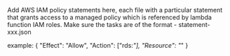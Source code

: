 Add AWS IAM policy statements here, each file with a particular statement that grants access to a managed policy which is referenced by lambda function IAM roles.
Make sure the tasks are of the format - statement-xxx.json

example:
{
    "Effect": "Allow",
    "Action": ["rds:*"],
    "Resource": "*"
}
